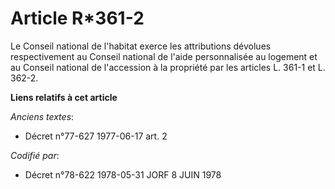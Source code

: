# Article R*361-2

Le Conseil national de l'habitat exerce les attributions dévolues respectivement au Conseil national de l'aide personnalisée
au logement et au Conseil national de l'accession à la propriété par les articles L. 361-1 et L. 362-2.

**Liens relatifs à cet article**

_Anciens textes_:

  - Décret n°77-627 1977-06-17 art. 2

_Codifié par_:

  - Décret n°78-622 1978-05-31 JORF 8 JUIN 1978
